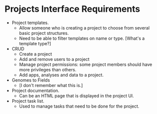 # Projects Interface Requirements

- Project templates.
  - Allow someone who is creating a project to choose from several basic project structures.
  - Need to be able to filter templates on name or type. [What's a template type?]
- CRUD
  - Create a project
  - Add and remove users to a project
  - Manage project permissions: some project members should have more privileges than others.
  - Add apps, analyses and data to a project.
- Genomes to Fields
  - [I don't remember what this is.]
- Project documentation.
  - Can be an HTML page that is displayed in the project UI.
- Project task list.
  - Used to manage tasks that need to be done for the project.
